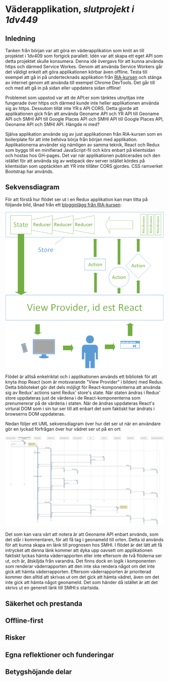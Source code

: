 # Väderapplikation, _slutprojekt i 1dv449_

## Inledning

Tanken från början var att göra en väderapplikation som knöt an till projektet i 1dv409 som fortgick parallelt. Idén var att skapa ett eget API som detta projektet skulle konsumera. Denna idé övergavs för att kunna använda https och därmed Service Workes. Genom att använda Service Workers går det väldigt enkelt att göra applikationen körbar även offline. Testa till exempel att gå in på undertecknads applikation från [RIA-kursen](https://www.figurkoder.se/) och stänga av internet genom att använda till exempel Chrome DevTools. Det går till och med att gå in på sidan eller uppdatera sidan offline!

Problemet som uppstod var att de API:er som tänktes utnyttjas inte fungerade över https och därmed kunde inte heller applikationen använda sig av https. Dessutom tillät inte YR:s API CORS. Detta gjorde att applikationen gick från att använda Geoname API och YR API till Geoname API och SMHI API till Google Places API och SMHI API till Google Places API, Geoname API och SMHI API. Hängde ni med?

Själva applikation använde sig av just applikationen från RIA-kursen som en boilerplate för att inte behöva börja från början med applikation. Applikationerna använder sig nämligen av samma teknik, React och Redux som byggs till en minifierad JavaScript-fil och körs enbart på klientsidan och hostas hos GH-pages. Det var när applikationen publicerades och den istället för att använda sig av webpack dev server istället kördes på klientsidan som upptäckten att YR inte tillåter CORS gjordes. CSS ramverket Bootstrap har används.

## Sekvensdiagram

För att förstå hur flödet ser ut i en Redux applikation kan man titta på följande bild, lånad från ett [blogginlägg från RIA-kursen](http://2dv607.oskarklintrot.se/redux-devtools/):

![Redux Workflow](pics/ReduxWorkflow.png)

Flödet är alltså enkelriktat och i applikationen används ett bibliotek för att knyta ihop React (som är motsvarande "View Provider" i bilden) med Redux. Detta biblioteket gör det dels möjligt för React-komponenterna att använda sig av Redux' actions samt Redux' store's state. När staten ändras i Redux' store uppdateras just de värdena i de React-komponenterna som prenumererar på de värdena i staten. När de ändras uppdateras React's virtural DOM som i sin tur ser till att enbart det som faktiskt har ändrats i browserns DOM uppdateras.

Nedan följer ett UML sekvensdiagram över hur det ser ut när en användare gör en lyckad förfrågan över hur vädret ser ut på en ort:

![UML Sequence Diagram](pics/UMLSequenceDiagram.png)

Det som kan vara värt att notera är att Geoname API enbart används, som det står i kommentaren, för att få tag i geonameId till orten. Detta id används för att kunna skapa en länk till prognosen hos SMHI. I flödet är det lätt att få intrycket att denna länk kommer att dyka upp oavsett om applikationen faktiskt lyckas hämta väderrapporten eller inte eftersom de två flöderna ser ut, och är, åtskiljda från varandra. Det finns dock en logik i komponenten som renderar väderrapporten att den inte ska rendera något om det inte gick att hämta väderrapporten. Eftersom väderrapporten är prioriterad kommer den alltid att skrivas ut om det gick att hämta vädret, även om det inte gick att hämta något geonameId. Det som händer då istället är att det skrivs ut en generell länk till SMHI:s startsida.

## Säkerhet och prestanda



## Offline-first

## Risker

## Egna reflektioner och funderingar

## Betygshöjande delar
